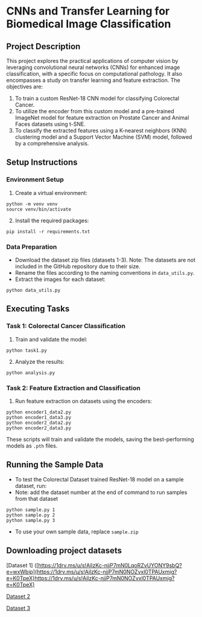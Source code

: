 # CNNs and Transfer Learning for Biomedical Image Classification

## Project Description

This project explores the practical applications of computer vision by leveraging convolutional neural networks (CNNs) for enhanced image classification, with a specific focus on computational pathology. It also encompasses a study on transfer learning and feature extraction. The objectives are:

1. To train a custom ResNet-18 CNN model for classifying Colorectal Cancer.
2. To utilize the encoder from this custom model and a pre-trained ImageNet model for feature extraction on Prostate Cancer and Animal Faces datasets using t-SNE.
3. To classify the extracted features using a K-nearest neighbors (KNN) clustering model and a Support Vector Machine (SVM) model, followed by a comprehensive analysis.

## Setup Instructions

### Environment Setup

1. Create a virtual environment:

```
python -m venv venv
source venv/bin/activate
```

2. Install the required packages:

```
pip install -r requirements.txt
```

### Data Preparation

- Download the dataset zip files (datasets 1-3). Note: The datasets are not included in the GitHub repository due to their size.
- Rename the files according to the naming conventions in `data_utils.py`.
- Extract the images for each dataset:

```
python data_utils.py
```

## Executing Tasks

### Task 1: Colorectal Cancer Classification

1. Train and validate the model:

```
python task1.py
```

2. Analyze the results:

```
python analysis.py
```

### Task 2: Feature Extraction and Classification

1. Run feature extraction on datasets using the encoders:

```
python encoder1_data2.py
python encoder1_data3.py
python encoder2_data2.py
python encoder2_data3.py
```

These scripts will train and validate the models, saving the best-performing models as `.pth` files.

## Running the Sample Data

- To test the Colorectal Dataset trained ResNet-18 model on a sample dataset, run:
- Note: add the dataset number at the end of command to run samples from that dataset

```
python sample.py 1
python sample.py 2
python sample.py 3
```

- To use your own sample data, replace `sample.zip`

## Downloading project datasets

[Dataset 1] ([https://1drv.ms/u/s!AilzKc-njjP7mN0LqoRZvUYONY9sbQ?e=wxWbip](https://1drv.ms/u/s!AilzKc-njjP7mN0NOZvxl0TPAUxmig?e=K0TpeX)https://1drv.ms/u/s!AilzKc-njjP7mN0NOZvxl0TPAUxmig?e=K0TpeX)

[Dataset 2](https://1drv.ms/u/s!AilzKc-njjP7mN0M_LjB5xeAydDsrA?e=0obzsx)

[Dataset 3](https://1drv.ms/u/s!AilzKc-njjP7mN0LqoRZvUYONY9sbQ?e=wxWbip)
